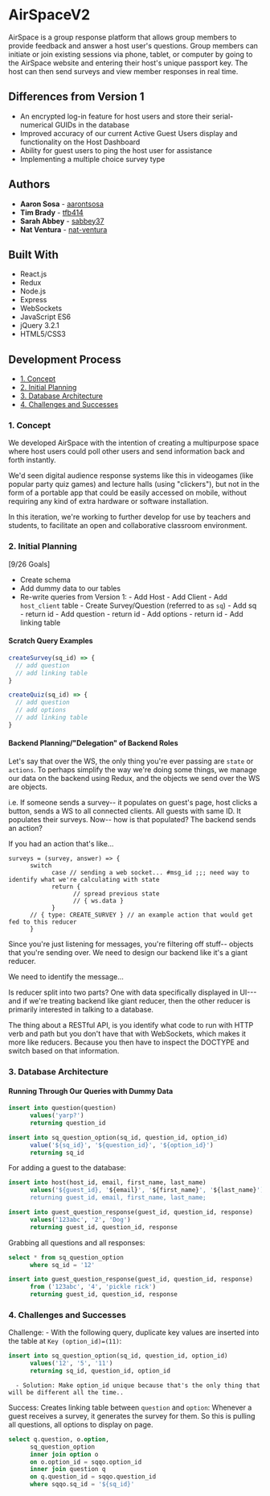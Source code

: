 # AirSpaceV2

AirSpace is a group response platform that allows group members to provide feedback and answer a host user's questions.
Group members can initiate or join existing sessions via phone, tablet, or computer by going to the AirSpace website and
entering their host's unique passport key. The host can then send surveys and view member responses in real time.

## Differences from Version 1

* An encrypted log-in feature for host users and store their serial-numerical GUIDs in the database
* Improved accuracy of our current Active Guest Users display and functionality on the Host Dashboard
* Ability for guest users to ping the host user for assistance
* Implementing a multiple choice survey type

## Authors

* **Aaron Sosa** - [aarontsosa](https://github.com/aarontsosa)
* **Tim Brady** - [tfb414](https://github.com/tfb414)
* **Sarah Abbey** - [sabbey37](https://github.com/sabbey37)
* **Nat Ventura** - [nat-ventura](https://github.com/nat-ventura)

## Built With

* React.js
* Redux
* Node.js
* Express
* WebSockets
* JavaScript ES6
* jQuery 3.2.1
* HTML5/CSS3

## Development Process
* [1. Concept](#1-concept)
* [2. Initial Planning](#2-initial-planning)
* [3. Database Architecture](#3-database-architecture)
* [4. Challenges and Successes](#4-challenges-and-successes)

### 1. Concept

We developed AirSpace with the intention of creating a multipurpose space where host users could poll other users and send information back and forth instantly.

We'd seen digital audience response systems like this in videogames (like popular party quiz games) and lecture halls (using "clickers"), but not in the form of a portable app that could be easily accessed on mobile, without requiring any kind of extra hardware or software installation.

In this iteration, we're working to further develop for use by teachers and students, to facilitate an open and collaborative classroom environment.

### 2. Initial Planning

[9/26 Goals]
* Create schema
* Add dummy data to our tables
* Re-write queries from Version 1:
      - Add Host
      - Add Client
          - Add `host_client` table
      - Create Survey/Question (referred to as `sq`)
          - Add sq - return id
          - Add question - return id
          - Add options - return id
          - Add linking table
          
#### Scratch Query Examples

``` javascript
createSurvey(sq_id) => {
  // add question
  // add linking table
}

createQuiz(sq_id) => {
  // add question
  // add options
  // add linking table
}
```

#### Backend Planning/"Delegation" of Backend Roles
Let's say that over the WS, the only thing you're ever passing are `state` or `actions`. To perhaps simplify the way we're doing some things, we manage our data on the backend using Redux, and the objects we send over the WS are objects.

i.e. If someone sends a survey-- it populates on guest's page, host clicks a button, sends a WS to all connected clients. All guests with same ID. It populates their surveys. Now-- how is that populated? The backend sends an action?

If you had an action that's like...
```
surveys = (survey, answer) => {
      switch
            case // sending a web socket... #msg_id ;;; need way to identify what we're calculating with state
            return {
                  // spread previous state
                  // { ws.data }
            }
      // { type: CREATE_SURVEY } // an example action that would get fed to this reducer
      }
```
Since you're just listening for messages, you're filtering off stuff-- objects that you're sending over. We need to design our backend like it's a giant reducer.

We need to identify the message...

Is reducer split into two parts? One with data specifically displayed in UI--- and if we're treating backend like giant reducer, then the other reducer is primarily interested in talking to a database.

The thing about a RESTful API, is you identify what code to run with HTTP verb and path but you don't have that with WebSockets, which makes it more like reducers. Because you then have to inspect the DOCTYPE and switch based on that information.

### 3. Database Architecture

#### Running Through Our Queries with Dummy Data

``` SQL
insert into question(question)
      values('yarp?')
      returning question_id
```

``` SQL
insert into sq_question_option(sq_id, question_id, option_id)
      value('${sq_id}', '${question_id}', '${option_id}')
      returning sq_id
```

For adding a guest to the database:
``` SQL
insert into host(host_id, email, first_name, last_name)
      values('${guest_id}, '${email}', '${first_name}', '${last_name}')
      returning guest_id, email, first_name, last_name;
```

``` SQL
insert into guest_question_response(guest_id, question_id, response)
      values('123abc', '2', 'Dog')
      returning guest_id, question_id, response
```

Grabbing all questions and all responses:
``` SQL
select * from sq_question_option
      where sq_id = '12'
```

``` SQL
insert into guest_question_response(guest_id, question_id, response)
      from ('123abc', '4', 'pickle rick')
      returning guest_id, question_id, response
```

### 4. Challenges and Successes

Challenge:
      - With the following query, duplicate key values are inserted into the table at `Key (option_id)=(11)`:
      
``` SQL
insert into sq_question_option(sq_id, question_id, option_id)
      values('12', '5', '11')
      returning sq_id, question_id, option_id
```
      
      - Solution: Make option_id unique because that's the only thing that will be different all the time..

Success:
Creates linking table between `question` and `option`:
Whenever a guest receives a survey, it generates the survey for them. So this is pulling all questions, all options to display on page.

```SQL
select q.question, o.option,
      sq_question_option
      inner join option o
      on o.option_id = sqqo.option_id
      inner join question q
      on q.question_id = sqqo.question_id
      where sqqo.sq_id = '${sq_id}'
```
